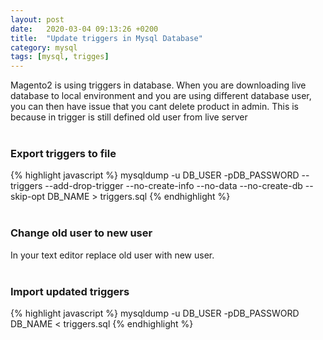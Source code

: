 ```yaml
---
layout: post
date:   2020-03-04 09:13:26 +0200
title:  "Update triggers in Mysql Database"
category: mysql
tags: [mysql, trigges]
---
```


Magento2 is using triggers in database. When you are downloading live database to local environment and you are using different database user, you can then have issue that you cant delete product in admin. This is because in trigger is still defined old user from live server
<br /><br />


<h3>Export triggers to file</h3>
{% highlight javascript %}
mysqldump -u DB_USER -pDB_PASSWORD --triggers --add-drop-trigger --no-create-info --no-data --no-create-db --skip-opt DB_NAME > triggers.sql
{% endhighlight %}
<br /><br >

<h3>Change old user to new user</h3>
In your text editor replace old user with new user.
<br /><br >

<h3>Import updated triggers</h3>
{% highlight javascript %}
mysqldump -u DB_USER -pDB_PASSWORD DB_NAME < triggers.sql
{% endhighlight %}

